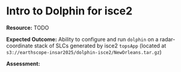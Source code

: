 # Intro to Dolphin for isce2

**Resource:** TODO

**Expected Outcome:** Ability to configure and run `dolphin` on a radar-coordinate stack of SLCs generated by isce2 `topsApp` (located at `s3://earthscope-insar2025/dolphin-isce2/NewOrleans.tar.gz`)


**Assessment:**
